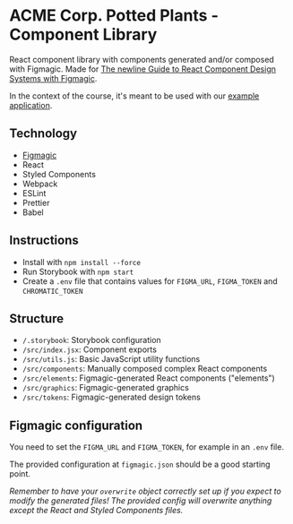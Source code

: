 # ACME Corp. Potted Plants - Component Library

React component library with components generated and/or composed with Figmagic. Made for [The newline Guide to React Component Design Systems with Figmagic](https://www.newline.co/courses/newline-guide-to-react-component-design-systems-with-figmagic/).

In the context of the course, it's meant to be used with our [example application](https://github.com/mikaelvesavuori/acmecorp-potted-plants-app).

## Technology

- [Figmagic](https://github.com/mikaelvesavuori/figmagic)
- React
- Styled Components
- Webpack
- ESLint
- Prettier
- Babel

## Instructions

- Install with `npm install --force`
- Run Storybook with `npm start`
- Create a `.env` file that contains values for `FIGMA_URL`, `FIGMA_TOKEN` and `CHROMATIC_TOKEN`

## Structure

- `/.storybook`: Storybook configuration
- `/src/index.jsx`: Component exports
- `/src/utils.js`: Basic JavaScript utility functions
- `/src/components`: Manually composed complex React components
- `/src/elements`: Figmagic-generated React components ("elements")
- `/src/graphics`: Figmagic-generated graphics
- `/src/tokens`: Figmagic-generated design tokens

## Figmagic configuration

You need to set the `FIGMA_URL` and `FIGMA_TOKEN`, for example in an `.env` file.

The provided configuration at `figmagic.json` should be a good starting point.

_Remember to have your `overwrite` object correctly set up if you expect to modify the generated files! The provided config will overwrite anything except the React and Styled Components files._

